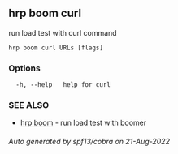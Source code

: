 ## hrp boom curl

run load test with curl command

```
hrp boom curl URLs [flags]
```

### Options

```
  -h, --help   help for curl
```

### SEE ALSO

* [hrp boom](hrp_boom.md)	 - run load test with boomer

###### Auto generated by spf13/cobra on 21-Aug-2022
